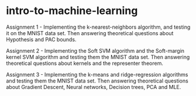 # intro-to-machine-learning
Assignment 1 - Implementing the k-nearest-neighbors algorithm, and testing it on the MNIST data set. Then answering theoretical questions about Hypothesis and PAC bounds. 

Assignment 2 - Implementing the Soft SVM algorithm and the Soft-margin kernel SVM algorithm and testing them the MNIST data set. Then answering theoretical questions about kernels and the representer theorem.

Assignment 3 - Implementing the k-means and ridge-regression algorithms and testing them the MNIST data set. Then answering theoretical questions about Gradient Descent, Neural networks, Decision trees, PCA and MLE.
